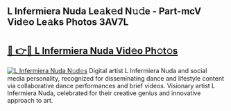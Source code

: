 ## L Infermiera Nuda Le𝚊k𝚎d N𝚞𝚍e - Part-mcV Vid𝚎o Le𝚊ks Photos 3AV7L

# <h2><a href="http://fbc3iy5.evod.top/?m=L+Infermiera+Nuda">🔗 👉🔴 L Infermiera Nuda Vid𝚎o Ph𝚘t𝚘s</a></h2>

[![L Infermiera Nuda N𝚞d𝚎s](https://i.imgur.com/8V9OHl7.gif)](http://fbc3iy5.evod.top/?m=L+Infermiera+Nuda)
Digital artist L Infermiera Nuda and social media personality, recognized for disseminating dance and lifestyle content via collaborative dance performances and brief videos. Visionary artist L Infermiera Nuda, celebrated for their creative genius and innovative approach to art. 
